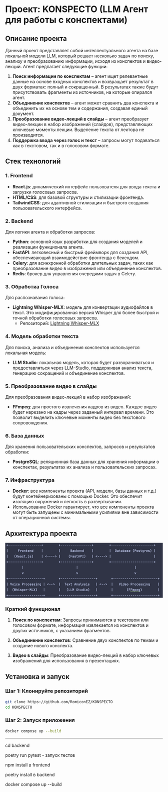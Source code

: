 # Проект: KONSPECTO (LLM Агент для работы с конспектами)

## Описание проекта

Данный проект представляет собой интеллектуального агента на базе локальной модели LLM, который решает несколько задач по поиску, анализу и преобразованию информации, исходя из конспектов и видео-лекций. Агент предлагает следующие функции:
1. **Поиск информации по конспектам** – агент ищет релевантные данные на основе входных конспектов и возвращает результат в двух форматах: полный и сокращенный. В результатах также будут присутствовать фрагменты из источников, на которые опирался агент.
2. **Объединение конспектов** – агент может сравнить два конспекта и объединить их на основе тем и содержания, создавая единый документ.
3. **Преобразование видео-лекций в слайды** – агент преобразует видео-лекции в набор изображений (слайдов), представляющих ключевые моменты лекции. Выделение текста от лектора не производится.
4. **Поддержка ввода через голос и текст** – запросы могут подаваться как в текстовом, так и в голосовом формате.

## Стек технологий

### 1. **Frontend**
- **React.js**: динамический интерфейс пользователя для ввода текста и загрузки голосовых запросов.
- **HTML/CSS**: для базовой структуры и стилизации фронтенда.
- **TailwindCSS**: для адаптивной стилизации и быстрого создания пользовательского интерфейса.

### 2. **Backend**
Для логики агента и обработки запросов:
- **Python**: основной язык разработки для создания моделей и реализации функционала агента.
- **FastAPI**: легковесный и быстрый фреймворк для создания API, обеспечивающий взаимодействие фронтенда с бекендом.
- **Celery**: для асинхронной обработки длительных задач, таких как преобразование видео в изображения или объединение конспектов.
- **Redis**: брокер для управления очередями задач в Celery.

### 3. **Обработка Голоса**
Для распознавания голоса:
- **Lightning Whisper-MLX**: модель для конвертации аудиофайлов в текст. Это модифицированная версия Whisper для более быстрой и точной обработки голосовых запросов.
  - Репозиторий: [Lightning Whisper-MLX](https://github.com/mustafaaljadery/lightning-whisper-mlx)

### 4. **Модель обработки текста**
Для поиска, анализа и объединения конспектов используется локальная модель:
- **LLM Studio**: локальная модель, которая будет разворачиваться и предоставляться через LLM-Studio, поддерживая анализ текста, генерацию сокращений и объединение конспектов.

### 5. **Преобразование видео в слайды**
Для преобразования видео-лекций в набор изображений:
- **FFmpeg**: для простого извлечения кадров из видео. Каждое видео будет нарезано на кадры через заданный интервал времени. Это позволит выделить ключевые моменты видео без текстового сопровождения.

### 6. База данных

Для хранения пользовательских конспектов, запросов и результатов обработки:

- **PostgreSQL**: реляционная база данных для хранения информации о конспектах, результатах их анализа и пользовательских запросах.

### 7. Инфраструктура

- **Docker**: все компоненты проекта (API, модели, базы данных и т.д.) будут контейнеризованы с помощью Docker. Это обеспечит изоляцию окружений и легкость в развертывании.
- Использование Docker гарантирует, что все компоненты проекта могут быть запущены с минимальными усилиями вне зависимости от операционной системы.

## Архитектура проекта
![img.png](img.png)

### Краткий функционал

1. **Поиск по конспектам**: Запросы принимаются в текстовом или голосовом формате, информация извлекается из конспектов и других источников, с указанием фрагментов.

2. **Объединение конспектов**: Сравнение двух конспектов по темам и создание нового конспекта.

3. **Видео в слайды**: Преобразование видео-лекций в набор ключевых изображений для использования в презентациях.

## Установка и запуск

### Шаг 1: Клонируйте репозиторий

```bash
git clone https://github.com/RomiconEZ/KONSPECTO
cd KONSPECTO
```

### Шаг 2: Запуск приложения
```bash
docker compose up --build
```

---

cd backend

poetry run pytest - запуск тестов

npm install в frontend

poetry install в backend

docker compose up --build
